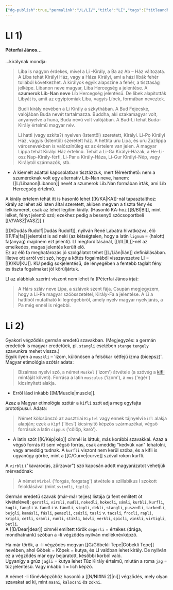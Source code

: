 ```yaml
---
{"dg-publish":true,"permalink":"/L/LI/","title":"LI","tags":["titleandheadingonedontmatch","multipleentries","stitched"],"created":"2023-10-09T04:34","updated":"2025-10-10T21:56"}
---
```



# LI 1)

#### Péterfai János...

...királynak mondja:  
> Liba is nagyon érdekes, mivel a Li -Király, a Ba az Ab – Ház változata. A Liba tehát Királyi Ház, vagy a Háza Királyi, ami a házi libák fehér tollából következhet. A királyok egyik alapszíne a fehér, a tisztaság jelképe. Libanon neve magyar, Liba Hercegség a jelentése. A **szumerok Lib-Nan neve** Líb Hercegség jelentésű. De líbek alapították Libyát is, amit az egyiptomiak Libu, vagyis Líbek, formában neveztek.  
>
> Budli király nevében a Li Király a szkythában. A Bud Fejecske, valójában Buda nevét tartalmazza. Buddha, aki szakamagyar volt, anyanyelve a huna, Buda nevű volt valójában. A Bud-Li tehát Buda-Király értelmű magyar név.  
>
> Li hatti (vagy szkíta?) nyelven (Istentől) szeretett, Királyi. Li-Po Királyi Ház, vagyis (Istentől) szeretett ház. A hettita uru Lipa, és uru Zazlippa városnevekben is valószínűleg ez az értelem van jelen. A magyar Lippa tehát Királyi Ház értelmű. Tehát a Li-Ga Királyi-Házak, a He-Li-osz Nap-Király-férfi, Li-Par a Király-Háza, Li-Gur Királyi-Nép, vagy Királytól származók, stb.  
- A kiemelt adattal kapcsolatban tisztázzuk, mert félreérthető: nem a szuméroknak volt egy alternatív Lib-Nan neve, hanem: [[L/Libanon\|Libanon]] nevét a szumerok Lib.Nan formában írták, ami Líb Hercegség értelmű.

A király értelem tehát itt is hasonló lehet [[K/KA\|KA]]-nál tapasztalthoz: király az lehet aki Isten által szeretett, akiben megvan a tiszta fény és lelkiismeret, csak az lehet legitim király. (Hasonló KA-hoz [[B/BI\|BI]], mint lelket, fényt jelentő szó; ezekhez pedig a besenyő szócsoportbeli [[V/VASZ\|VASZ]].)  

[[D/Dudás Rudolf\|Dudás Rudolf]], nyilván René Labatra hivatkozva, élő [[F/Fa\|fa]] jelentést is ad neki (az kétségtelen, hogy a latin `lignum` = (halott) fa(anyag) majdnem ezt jelenti). LI megfordításánál, [[I/IL\|IL]]-nél az emelkedés, magas jelentés került elő.  
Ez az élő fa meghatározás jó szolgálatot tehet [[L/Lián\|lián]] definiálásában. Illetve ott arról volt szó, hogy a kötés fogalmából visszavezetve LI = [[K/KU\|KU]]. KU pedig sokjelentésű, de lényegében a fentebb taglalt fény és tiszta fogalmakat jól körüljártuk.  

LI az alábbiak szerint viszont nem lehet fa (Péterfai János írja):  
> A Hárs szláv neve Lipa, a szlávok szent fája. Csupán megjegyzem, hogy a Li-Pa magyar szóösszetétel, Király-Fa a jelentése. A Li a hattiból mutatható ki legrégebbről, amely nyelv magyar nyelvjárás, a Pa még ennél is régebbi.  

# Li 2)

Gyakori végződés germán eredetű szavakban. (Megjegyzés: a germán eredetiek is magyar eredetűek, pl. `stangli` esetében `stange` `tengely` szavunkra mehet vissza.)  
Egyik ilyen a `muszkli` – 'izom, különösen a felsőkar kétfejű izma (bicepsz)'. Magyar etimológia szótár adata:  
> Bizalmas nyelvi szó, a német `Muskel` ('izom') átvétele (a szóvég a [kifli](https://www.arcanum.com/en/online-kiadvanyok/redirect/?type=jump&nfo=Lexikonok&dest=Lexikonok%5ESzT-ETIM-kifli) mintáját követi). Forrása a latin `musculus` ('izom'), a `mus` ('egér') kicsinyített alakja.
- Erről lásd inkább [[M/Muscle\|muscle]].

Azaz a Magyar etimológia szótár a `kifli` szót adja meg egyfajta prototípusul. Adata:  
> Német kölcsönszó az ausztriai `Kipfel` vagy ennek tájnyelvi `kifl` alakja alapján; ezek a `Kipf` ('lőcs') kicsinyítő képzős származékai, végső forrásuk a latin `cippus` ('cölöp, karó').  
- A latin szót [[K/Kép\|kép]] címnél is láttuk, más korábbi szavakkal. Azaz a végső forrás itt sem végső forrás, csak ameddig "kedvük van" lehatolni, vagy ameddig tudnak.
A `kurfli` viszont nem kerül szóba, és a kifli is ugyanúgy görbe, mint a [[C/Curve\|curve]] szóval rokon kurfli.

A `virbli` ("kavarodás, zűrzavar") szó kapcsán adott magyarázatot vehetjük mérvadónak:  
> A német `Wirbel` ('forgás, forgatag') átvétele a szillabikus l szokott feloldásával (mint `svindli`, `tipli`).

Germán eredetű szavak (már-már teljes) listája (a fent említett öt kivételével): `gerstli`, `virsli`, `nudli`, `nokedli`, `hokedli`, `sámli`, `kurbli`, `kurfli`, `kugli`, `fangli` v. `fandli` v. `fándli`, `stopli`, `dekli`, `stangli`, `puszedli`, `tarkedli`, `bejgli`, `kamásli`, `fásli`, `pemszli`, `csúzli`, `tasli` v. `tacsli`, `frocli`, `rapli`, `kripli`, `cetli`, `sramli`, `rumli`, `stikli`, `bóvli`, `verkli`, `spicli`, `vinkli`, `virtigli`, `betli`.   
A [[D/Dear\|dear]] címnél említett török `değerli` = értékes (drága, mondhatnánk) szóban a -li végződés nyilván melléknévképző.  

Ha már török, a -li végződés megvan [[G/Göbekli Tepe\|Göbekli Tepe]] nevében, ahol Göbek = Köpek = kutya, és LI valóban lehet király. De nyilván ez a végződés már egy bejáratott, későbbi korból való.  
Ugyanígy a grúz `jaĝli` = kutya lehet Tűz Király értelmű, miután a roma `jag` = tűz jelentésű. Vagy inkább li = lich képző.  

A német -li főnévképzőhöz hasonló a [[N/NI#Ni 2)\|ni]] végződés, mely olyan szavakat ad ki, mint `masni`, `kalocsni` és `zokni`.  